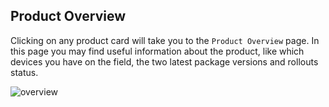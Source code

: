 ## Product Overview

Clicking on any product card will take you to the `Product Overview` page. In this page you may find useful information about the product, like which devices you have on the field, the two latest package versions and rollouts status.

![overview](/img/Dashboard/overview.png)
